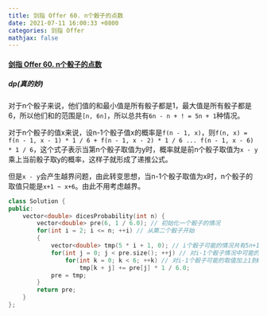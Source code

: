 ```yaml
---
title: 剑指 Offer 60. n个骰子的点数
date: 2021-07-11 16:00:33 +0800
categories: 剑指 Offer
mathjax: false
---
```

#### [剑指 Offer 60. n个骰子的点数](https://leetcode-cn.com/problems/nge-tou-zi-de-dian-shu-lcof/)

##### dp(真的妙)

对于n个骰子来说，他们值的和最小值是所有骰子都是1，最大值是所有骰子都是6，所以他们和的范围是`[n, 6n]`，所以总共有`6n - n + ! = 5n + 1`种情况。

对于n个骰子的值x来说，设n-1个骰子值x的概率是`f(n - 1, x)`，则`f(n, x) = f(n - 1, x - 1) * 1 / 6 + f(n - 1, x - 2) * 1 / 6 ... f(n - 1, x - 6) * 1 / 6`，这个式子表示当第n个骰子取值为y时，概率就是前n个骰子取值为`x - y`乘上当前骰子取y的概率，这样子就形成了递推公式。

但是`x - y`会产生越界问题，由此转变思想，当n-1个骰子取值为x时，n个骰子的取值只能是`x+1 ~ x+6`。由此不用考虑越界。

```c++
class Solution {
public:
    vector<double> dicesProbability(int n) {
        vector<double> pre(6, 1 / 6.0); // 初始化一个骰子的情况
        for(int i = 2; i <= n; ++i) // 从第二个骰子开始
        {
            vector<double> tmp(5 * i + 1, 0); // i个骰子可能的情况共有5n+1种
            for(int j = 0; j < pre.size(); ++j) // 对i-1个骰子情况中可能的取值进行遍历
                for(int k = 0; k < 6; ++k) // 对i-1个骰子可能的取值加上1到6，就是i个骰子情况，由于前面取值加上1到6可能会有重复情况，而把这些重复情况概率加起来就是最终概率。
                    tmp[k + j] += pre[j] * 1 / 6.0;
            pre = tmp;
        }
        return pre;
    }
};
```
